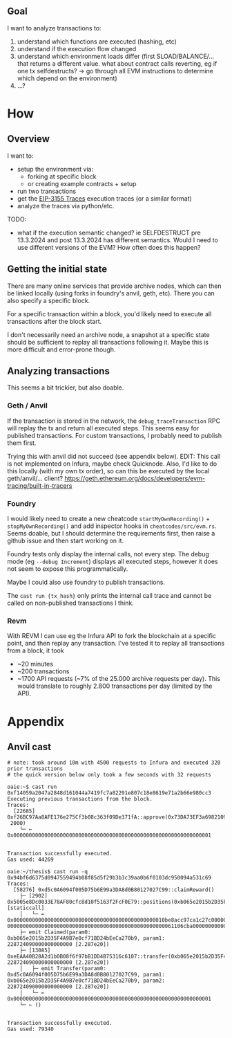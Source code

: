 ## Goal

I want to analyze transactions to:

1. understand which functions are executed (hashing, etc)
2. understand if the execution flow changed
3. understand which environment loads differ (first SLOAD/BALANCE/... that returns a different value. what about contract calls reverting, eg if one tx selfdestructs? -> go through all EVM instructions to determine which depend on the environment)
4. ...?


# How

## Overview

I want to:
- setup the environment via:
	- forking at specific block
	- or creating example contracts + setup
- run two transactions
- get the [EIP-3155 Traces](https://eips.ethereum.org/EIPS/eip-3155) execution traces (or a similar format)
- analyze the traces via python/etc.

TODO:
- what if the execution semantic changed? ie SELFDESTRUCT pre 13.3.2024 and post 13.3.2024 has different semantics. Would I need to use different versions of the EVM? How often does this happen?

## Getting the initial state

There are many online services that provide archive nodes, which can then be linked locally (using forks in foundry's anvil, geth, etc). There you can also specify a specific block.

For a specific transaction within a block, you'd likely need to execute all transactions after the block start.

I don't necessarily need an archive node, a snapshot at a specific state should be sufficient to replay all transactions following it. Maybe this is more difficult and error-prone though.

## Analyzing transactions

This seems a bit trickier, but also doable.

### Geth / Anvil

If the transaction is stored in the network, the `debug_traceTransaction` RPC will replay the tx and return all executed steps. This seems easy for published transactions. For custom transactions, I probably need to publish them first.

Trying this with anvil did not succeed (see appendix below). EDIT: This call is not implemented on Infura, maybe check Quicknode. Also, I'd like to do this locally (with my own tx order), so can this be executed by the local geth/anvil/... client?
https://geth.ethereum.org/docs/developers/evm-tracing/built-in-tracers

### Foundry

I would likely need to create a new cheatcode `startMyOwnRecording()` + `stopMyOwnRecording()` and add inspector hooks in `cheatcodes/src/evm.rs`. Seems doable, but I should determine the requirements first, then raise a github issue and then start working on it.

Foundry tests only display the internal calls, not every step. The debug mode (eg `--debug Increment`) displays all executed steps, however it does not seem to expose this programmatically.

Maybe I could also use foundry to publish transactions.

The `cast run {tx_hash}` only prints the internal call trace and cannot be called on non-published transactions I think.


### Revm

With REVM I can use eg the Infura API to fork the blockchain at a specific point, and then replay any transaction.
I've tested it to replay all transactions from a block, it took
- ~20 minutes
- ~200 transactions
- ~1700 API requests (~7% of the 25.000 archive requests per day).
This would translate to roughly 2.800 transactions per day (limited by the API).


# Appendix

## Anvil cast

```
# note: took around 10m with 4500 requests to Infura and executed 320 prior transactions
# the quick version below only took a few seconds with 32 requests

oaie:~$ cast run 0xf14059a2047a2848d161044a7419fc7a82291e807c18e8619e71a2b66e980cc3
Executing previous transactions from the block.
Traces:
  [22685] 0xf26BC97Aa8AFE176e275Cf3b08c363f09De371fA::approve(0x73DA73EF3a6982109c4d5BDb0dB9dd3E3783f313,
 2000)
    └─ ← 0x0000000000000000000000000000000000000000000000000000000000000001


Transaction successfully executed.
Gas used: 44269

oaie:~/thesis$ cast run -q 0x94bf6d6375d0947559494b08f85d5f29b3b3c39aa0b6f0103dc950094a531c69
Traces:
  [58276] 0xd5c0A6094f005D75b6E99a3DA8d0B80127027C99::claimReward()
    ├─ [2902] 0x5005e8Dc0033E78AF80cfc8d10f5163f2FcF0E79::positions(0xb065e2015b2D35F4A9B7e0cf71BD24bEeCa270b9) [staticcall]
    │   └─ ← 0x0000000000000000000000000000000000000000000000010be8acc97ca1c27c000000000000000000000000000000000000000000000000000000000000000100000000000000000000000000000000000000000000000000000000000028590000
000000000000000000000000000000000000000000000000000061106cba0000000000000000000000000000000000000000000000000000000061106cba
    ├─ emit Claimed(param0: 0xb065e2015b2D35F4A9B7e0cf71BD24bEeCa270b9, param1: 228724090000000000000 [2.287e20])
    ├─ [13085] 0xeEAA40B28A2d1b0B08f6f97bB1DD4B75316c6107::transfer(0xb065e2015b2D35F4A9B7e0cf71BD24bEeCa270b9, 228724090000000000000 [2.287e20])
    │   ├─ emit Transfer(param0: 0xd5c0A6094f005D75b6E99a3DA8d0B80127027C99, param1: 0xb065e2015b2D35F4A9B7e0cf71BD24bEeCa270b9, param2: 228724090000000000000 [2.287e20])
    │   └─ ← 0x0000000000000000000000000000000000000000000000000000000000000001
    └─ ← ()


Transaction successfully executed.
Gas used: 79340
```